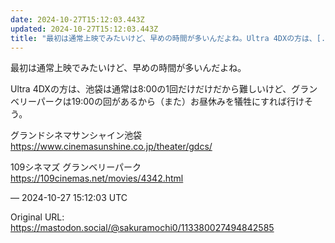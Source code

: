 ```yaml
---
date: 2024-10-27T15:12:03.443Z
updated: 2024-10-27T15:12:03.443Z
title: "最初は通常上映でみたいけど、早めの時間が多いんだよね。Ultra 4DXの方は、[...]"
---
```


<p>最初は通常上映でみたいけど、早めの時間が多いんだよね。</p><p>Ultra 4DXの方は、池袋は通常は8:00の1回だけだけだから難しいけど、グランベリーパークは19:00の回があるから（また）お昼休みを犠牲にすれば行けそう。</p><p>グランドシネマサンシャイン池袋<br /><a href="https://www.cinemasunshine.co.jp/theater/gdcs/" target="_blank" rel="nofollow noopener" translate="no"><span class="invisible">https://www.</span><span class="ellipsis">cinemasunshine.co.jp/theater/g</span><span class="invisible">dcs/</span></a></p><p>109シネマズ グランベリーパーク<br /><a href="https://109cinemas.net/movies/4342.html" target="_blank" rel="nofollow noopener" translate="no"><span class="invisible">https://</span><span class="">109cinemas.net/movies/4342.html</span><span class="invisible"></span></a></p>

&mdash; 2024-10-27 15:12:03 UTC

Original URL: https://mastodon.social/@sakuramochi0/113380027494842585
